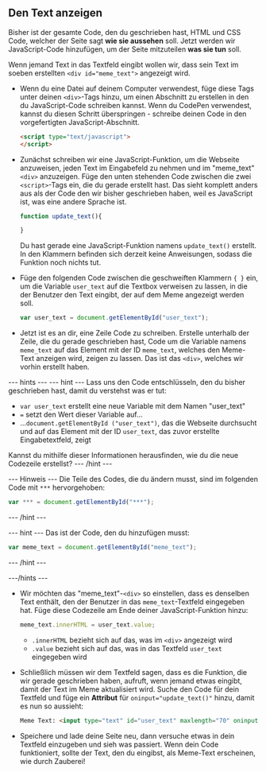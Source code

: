 ## Den Text anzeigen

Bisher ist der gesamte Code, den du geschrieben hast, HTML und CSS Code, welcher der Seite sagt **wie sie aussehen** soll. Jetzt werden wir JavaScript-Code hinzufügen, um der Seite mitzuteilen **was sie tun** soll.

Wenn jemand Text in das Textfeld eingibt wollen wir, dass sein Text im soeben erstellten `<div id="meme_text">` angezeigt wird.

- Wenn du eine Datei auf deinem Computer verwendest, füge diese Tags unter deinen `<div>`-Tags hinzu, um einen Abschnitt zu erstellen in den du JavaScript-Code schreiben kannst. Wenn du CodePen verwendest, kannst du diesen Schritt überspringen - schreibe deinen Code in den vorgefertigten JavaScript-Abschnitt.

  ```html
  <script type="text/javascript">
  </script>
  ```

- Zunächst schreiben wir eine JavaScript-Funktion, um die Webseite anzuweisen, jeden Text im Eingabefeld zu nehmen und im "meme_text" `<div>` anzuzeigen. Füge den unten stehenden Code zwischen die zwei `<script>`-Tags ein, die du gerade erstellt hast. Das sieht komplett anders aus als der Code den wir bisher geschrieben haben, weil es JavaScript ist, was eine andere Sprache ist.

  ```JavaScript
  function update_text(){

  }
  ```

  Du hast gerade eine JavaScript-Funktion namens `update_text()` erstellt. In den Klammern befinden sich derzeit keine Anweisungen, sodass die Funktion noch nichts tut.

- Füge den folgenden Code zwischen die geschweiften Klammern `{ }` ein, um die Variable `user_text` auf die Textbox verweisen zu lassen, in die der Benutzer den Text eingibt, der auf dem Meme angezeigt werden soll.

  ```JavaScript
  var user_text = document.getElementById("user_text");
  ```

- Jetzt ist es an dir, eine Zeile Code zu schreiben. Erstelle unterhalb der Zeile, die du gerade geschrieben hast, Code um die Variable namens `meme_text` auf das Element mit der ID `meme_text`, welches den Meme-Text anzeigen wird, zeigen zu lassen. Das ist das `<div>`, welches wir vorhin erstellt haben.

--- hints --- --- hint --- Lass uns den Code entschlüsseln, den du bisher geschrieben hast, damit du verstehst was er tut:

* `var user_text` erstellt eine neue Variable mit dem Namen "user_text"
* `=` setzt den Wert dieser Variable auf...
* ...`document.getElementById ("user_text")`, das die Webseite durchsucht und auf das Element mit der ID `user_text`, das zuvor erstellte Eingabetextfeld, zeigt

Kannst du mithilfe dieser Informationen herausfinden, wie du die neue Codezeile erstellst? --- /hint ---

--- Hinweis --- Die Teile des Codes, die du ändern musst, sind im folgenden Code mit `***` hervorgehoben:
```JavaScript
var *** = document.getElementById("***");
```
--- /hint ---

--- hint --- Das ist der Code, den du hinzufügen musst:

```JavaScript
var meme_text = document.getElementById("meme_text");
```
--- /hint ---

---/hints ---


- Wir möchten das "meme_text"-`<div>` so einstellen, dass es denselben Text enthält, den der Benutzer in das `meme_text`-Textfeld eingegeben hat. Füge diese Codezeile am Ende deiner JavaScript-Funktion hinzu:

  ``` JavaScript
  meme_text.innerHTML = user_text.value;
  ```

  * `.innerHTML` bezieht sich auf das, was im `<div>` angezeigt wird
  * `.value` bezieht sich auf das, was in das Textfeld `user_text` eingegeben wird

- Schließlich müssen wir dem Textfeld sagen, dass es die Funktion, die wir gerade geschrieben haben, aufruft, wenn jemand etwas eingibt, damit der Text im Meme aktualisiert wird. Suche den Code für dein Textfeld und füge ein **Attribut** für `oninput="update_text()"` hinzu, damit es nun so aussieht:

  ```html
  Meme Text: <input type="text" id="user_text" maxlength="70" oninput="update_text()"><p>
  ```

 - Speichere und lade deine Seite neu, dann versuche etwas in dein Textfeld einzugeben und sieh was passiert. Wenn dein Code funktioniert, sollte der Text, den du eingibst, als Meme-Text erscheinen, wie durch Zauberei!
